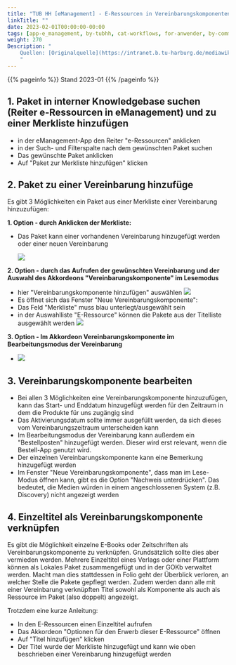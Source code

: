 ```yaml
---
title: "TUB HH [eManagement] - E-Ressourcen in Vereinbarungskomponenten verknüpfen"
linkTitle: ""
date: 2023-02-01T00:00:00-00:00
tags: [app-e_management, by-tubhh, cat-workflows, for-anwender, by-community_einzelbeitrag]
weight: 270
Description: "
    Quellen: [Originalquelle](https://intranet.b.tu-harburg.de/mediawiki/index.php/FOLIO/Module/ERM/Workflows/E-Ressourcen_in_Vereinbarungskomponenten_verkn%C3%BCpfen) & [GBV](https://info.gbv.de/pages/viewpage.action?pageId=855343335)
    "
---
```


{{% pageinfo %}}
Stand 2023-01
{{% /pageinfo %}}

## 1\. Paket in interner Knowledgebase suchen (Reiter e-Ressourcen in eManagement) und zu einer Merkliste hinzufügen

-   in der eManagement-App den Reiter "e-Ressourcen" anklicken
-   in der Such- und Filterspalte nach dem gewünschten Paket suchen
-   Das gewünschte Paket anklicken
-   Auf "Paket zur Merkliste hinzufügen" klicken

## 2\. Paket zu einer Vereinbarung hinzufüge

Es gibt 3 Möglichkeiten ein Paket aus einer Merkliste einer Vereinbarung hinzuzufügen:

**1\. Option - durch Anklicken der Merkliste:**

-   Das Paket kann einer vorhandenen Vereinbarung hinzugefügt werden oder einer neuen Vereinbarung
    
    ![](/img/de/../../../attachments/270TUB~1_2023-02-09-23-20-30.png)

**2\. Option - durch das Aufrufen der gewünschten Vereinbarung und der Auswahl des Akkordeons "Vereinbarungskomponente" im Lesemodus**

-   hier "Vereinbarungskomponente hinzufügen" auswählen
    ![](/img/de/../../../attachments/270TUB~1_2023-02-09-23-20-41.png)
-   Es öffnet sich das Fenster "Neue Vereinbarungskomponente":
-   Das Feld "Merkliste" muss blau unterlegt/ausgewählt sein
-   in der Auswahlliste "E-Ressource" können die Pakete aus der Titelliste ausgewählt werden
    ![](/img/de/../../../attachments/270TUB~1_2023-02-09-23-20-57.png)

**3\. Option - Im Akkordeon Vereinbarungskomponente im Bearbeitungsmodus der Vereinbarung**

-   ![](/img/de/../../../attachments/270TUB~1_2023-02-09-23-21-17.png)

## 3\. Vereinbarungskomponente bearbeiten

-   Bei allen 3 Möglichkeiten eine Vereinbarungskomponente hinzuzufügen, kann das Start- und Enddatum hinzugefügt werden für den Zeitraum in dem die Produkte für uns zugängig sind
-   Das Aktivierungsdatum sollte immer ausgefüllt werden, da sich dieses vom Vereinbarungszeitraum unterscheiden kann
-   Im Bearbeitungsmodus der Vereinbarung kann außerdem ein "Bestellposten" hinzugefügt werden. Dieser wird erst relevant, wenn die Bestell-App genutzt wird.
-   Der einzelnen Vereinbarungskomponente kann eine Bemerkung hinzugefügt werden
-   Im Fenster "Neue Vereinbarungskomponente", dass man im Lese-Modus öffnen kann, gibt es die Option "Nachweis unterdrücken". Das bedeutet, die Medien würden in einem angeschlossenen System (z.B. Discovery) nicht angezeigt werden

## 4\. Einzeltitel als Vereinbarungskomponente verknüpfen

Es gibt die Möglichkeit einzelne E-Books oder Zeitschriften als Vereinbarungskomponente zu verknüpfen. Grundsätzlich sollte dies aber vermieden werden. Mehrere Einzeltitel eines Verlags oder einer Plattform können als Lokales Paket zusammengefügt und in der GOKb verwaltet werden. Macht man dies stattdessen in Folio geht der Überblick verloren, an welcher Stelle die Pakete gepflegt werden. Zudem werden dann alle mit einer Vereinbarung verknüpften Titel sowohl als Komponente als auch als Ressource im Paket (also doppelt) angezeigt.

Trotzdem eine kurze Anleitung:

-   In den E-Ressourcen einen Einzeltitel aufrufen
-   Das Akkordeon "Optionen für den Erwerb dieser E-Ressource" öffnen
-   Auf "Titel hinzufügen" klicken
-   Der Titel wurde der Merkliste hinzugefügt und kann wie oben beschrieben einer Vereinbarung hinzugefügt werden
